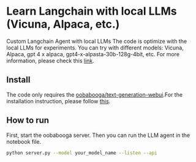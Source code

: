 # Learn Langchain with local LLMs (Vicuna, Alpaca, etc.)
Custom Langchain Agent with local LLMs
The code is optimize with the local LLMs for experiments. You can try with different models: Vicuna, Alpaca, gpt 4 x alpaca, gpt4-x-alpasta-30b-128g-4bit, etc. For more information, please check this [link](https://github.com/QuangBK/localLLM_langchain).

## Install
The code only requires the [oobabooga/text-generation-webui](https://github.com/oobabooga/text-generation-webui).For the installation instruction, please follow [this](https://github.com/oobabooga/text-generation-webui#installation).

## How to run
First, start the oobabooga server. Then you can run the LLM agent in the notebook file.

```sh
python server.py --model your_model_name --listen --api
```
